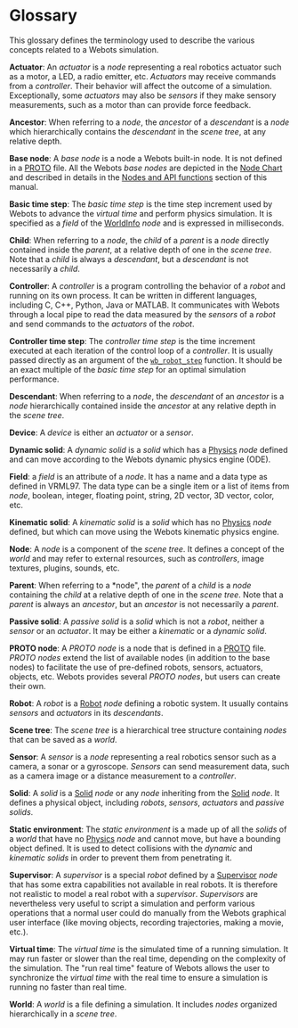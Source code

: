 # Glossary

This glossary defines the terminology used to describe the various concepts related to a Webots simulation.

**Actuator**: An *actuator* is a *node* representing a real robotics actuator such as a motor, a LED, a radio emitter, etc.
*Actuators* may receive commands from a *controller*.
Their behavior will affect the outcome of a simulation.
Exceptionally, some *actuators* may also be *sensors* if they make sensory measurements, such as a motor than can provide force feedback.

**Ancestor**: When referring to a *node*, the *ancestor* of a *descendant* is a *node* which hierarchically contains the *descendant* in the *scene tree*, at any relative depth.

**Base node**: A *base node* is a node a Webots built-in node.
It is not defined in a [PROTO](proto.md) file.
All the Webots *base nodes* are depicted in the [Node Chart](node-chart.md) and described in details in the [Nodes and API functions](nodes-and-api-functions.md) section of this manual.

**Basic time step**: The *basic time step* is the time step increment used by Webots to advance the *virtual time* and perform physics simulation.
It is specified as a *field* of the [WorldInfo](worldinfo.md) *node* and is expressed in milliseconds.

**Child**: When referring to a *node*, the *child* of a *parent* is a *node* directly contained inside the *parent*, at a relative depth of one in the *scene tree*.
Note that a *child* is always a *descendant*, but a *descendant* is not necessarily a *child*.

**Controller**: A *controller* is a program controlling the behavior of a *robot* and running on its own process.
It can be written in different languages, including C, C++, Python, Java or MATLAB.
It communicates with Webots through a local pipe to read the data measured by the *sensors* of a *robot* and send commands to the *actuators* of the *robot*.

**Controller time step**: The *controller time step* is the time increment executed at each iteration of the control loop of a *controller*.
It is usually passed directly as an argument of the [`wb_robot_step`](robot.md#wb_robot_step) function.
It should be an exact multiple of the *basic time step* for an optimal simulation performance.

**Descendant**: When referring to a *node*, the *descendant* of an *ancestor* is a *node* hierarchically contained inside the *ancestor* at any relative depth in the *scene tree*.

**Device**: A *device* is either an *actuator* or a *sensor*.

**Dynamic solid**: A *dynamic solid* is a *solid* which has a [Physics](physics.md) *node* defined and can move according to the Webots dynamic physics engine (ODE).

**Field**: a *field* is an attribute of a *node*.
It has a name and a data type as defined in VRML97.
The data type can be a single item or a list of items from *node*, boolean, integer, floating point, string, 2D vector, 3D vector, color, etc.

**Kinematic solid**: A *kinematic solid* is a *solid* which has no [Physics](physics.md) *node* defined, but which can move using the Webots kinematic physics engine.

**Node**: A *node* is a component of the *scene tree*.
It defines a concept of the *world* and may refer to external resources, such as *controllers*, image textures, plugins, sounds, etc.

**Parent**: When referring to a *node", the *parent* of a *child* is a *node* containing the *child* at a relative depth of one in the *scene tree*.
Note that a *parent* is always an *ancestor*, but an *ancestor* is not necessarily a *parent*.

**Passive solid**: A *passive solid* is a *solid* which is not a *robot*, neither a *sensor* or an *actuator*.
It may be either a *kinematic* or a *dynamic solid*.

**PROTO node**: A *PROTO node* is a node that is defined in a [PROTO](proto.md) file.
*PROTO nodes* extend the list of available nodes (in addition to the base nodes) to facilitate the use of pre-defined robots, sensors, actuators, objects, etc. Webots provides several *PROTO nodes*, but users can create their own.

**Robot**: A *robot* is a [Robot](robot.md) *node* defining a robotic system.
It usually contains *sensors* and *actuators* in its *descendants*.

**Scene tree**: The *scene tree* is a hierarchical tree structure containing *nodes* that can be saved as a *world*.

**Sensor**: A *sensor* is a *node* representing a real robotics sensor such as a camera, a sonar or a gyroscope.
*Sensors* can send measurement data, such as a camera image or a distance measurement to a *controller*.

**Solid**: A *solid* is a [Solid](solid.md) *node* or any *node* inheriting from the [Solid](solid.md) *node*.
It defines a physical object, including *robots*, *sensors*, *actuators* and *passive solids*.

**Static environment**: The *static environment* is a made up of all the *solids* of a *world* that have no [Physics](physics.md) *node* and cannot move, but have a bounding object defined.
It is used to detect collisions with the *dynamic* and *kinematic solids* in order to prevent them from penetrating it.

**Supervisor**: A *supervisor* is a special *robot* defined by a [Supervisor](supervisor.md) *node* that has some extra capabilities not available in real robots.
It is therefore not realistic to model a real robot with a *supervisor*.
*Supervisors* are nevertheless very useful to script a simulation and perform various operations that a normal user could do manually from the Webots graphical user interface (like moving objects, recording trajectories, making a movie, etc.).

**Virtual time**: The *virtual time* is the simulated time of a running simulation.
It may run faster or slower than the real time, depending on the complexity of the simulation.
The "run real time" feature of Webots allows the user to synchronize the *virtual time* with the real time to ensure a simulation is running no faster than real time.

**World**: A *world* is a file defining a simulation.
It includes *nodes* organized hierarchically in a *scene tree*.
